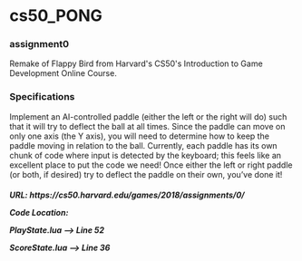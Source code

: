 # cs50_PONG

<H3> assignment0 </H3>
  Remake of Flappy Bird from Harvard's CS50's Introduction to Game Development Online Course.
 
<H3> Specifications </H3>
  <p>Implement an AI-controlled paddle (either the left or the right will do) such that it will try to deflect the ball at all times. Since the paddle can move on only one axis (the Y axis), you will need to determine how to keep the paddle moving in relation to the ball. Currently, each paddle has its own chunk of code where input is detected by the keyboard; this feels like an excellent place to put the code we need! Once either the left or right paddle (or both, if desired) try to deflect the paddle on their own, you’ve done it!</p>
 
<H5>
<p>URL: https://cs50.harvard.edu/games/2018/assignments/0/</p>


Code Location:
<p>PlayState.lua --> Line 52</p>
<p>ScoreState.lua --> Line 36</p>
